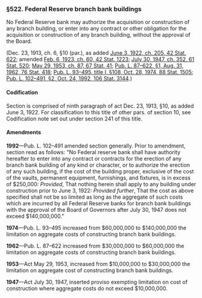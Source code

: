 ### §522. Federal Reserve branch bank buildings ###

No Federal Reserve bank may authorize the acquisition or construction of any branch building, or enter into any contract or other obligation for the acquisition or construction of any branch building, without the approval of the Board.

(Dec. 23, 1913, ch. 6, §10 (par.), as added [June 3, 1922, ch. 205, 42 Stat. 622](/statviewer.htm?volume=42&page=622); amended [Feb. 6, 1923, ch. 60, 42 Stat. 1223](/statviewer.htm?volume=42&page=1223); [July 30, 1947, ch. 352, 61 Stat. 520](/statviewer.htm?volume=61&page=520); [May 29, 1953, ch. 87, 67 Stat. 41](/statviewer.htm?volume=67&page=41); [Pub. L. 87–622, §1, Aug. 31, 1962, 76 Stat. 418](/statviewer.htm?volume=76&page=418); [Pub. L. 93–495, title I, §108, Oct. 28, 1974, 88 Stat. 1505](/statviewer.htm?volume=88&page=1505); [Pub. L. 102–491, §2, Oct. 24, 1992, 106 Stat. 3144](/statviewer.htm?volume=106&page=3144).)

#### Codification ####

Section is comprised of ninth paragraph of act Dec. 23, 1913, §10, as added June 3, 1922. For classification to this title of other pars. of section 10, see Codification note set out under section 241 of this title.

#### Amendments ####

**1992**—Pub. L. 102–491 amended section generally. Prior to amendment, section read as follows: "No Federal reserve bank shall have authority hereafter to enter into any contract or contracts for the erection of any branch bank building of any kind or character, or to authorize the erection of any such building, if the cost of the building proper, exclusive of the cost of the vaults, permanent equipment, furnishings, and fixtures, is in excess of $250,000: *Provided*, That nothing herein shall apply to any building under construction prior to June 3, 1922: *Provided further*, That the cost as above specified shall not be so limited as long as the aggregate of such costs which are incurred by all Federal Reserve banks for branch bank buildings with the approval of the Board of Governors after July 30, 1947 does not exceed $140,000,000."

**1974**—Pub. L. 93–495 increased from $60,000,000 to $140,000,000 the limitation on aggregate costs of constructing branch bank buildings.

**1962**—Pub. L. 87–622 increased from $30,000,000 to $60,000,000 the limitation on aggregate costs of constructing branch bank buildings.

**1953**—Act May 29, 1953, increased from $10,000,000 to $30,000,000 the limitation on aggregate cost of constructing branch bank buildings.

**1947**—Act July 30, 1947, inserted proviso exempting limitation on cost of construction where aggregate costs do not exceed $10,000,000.